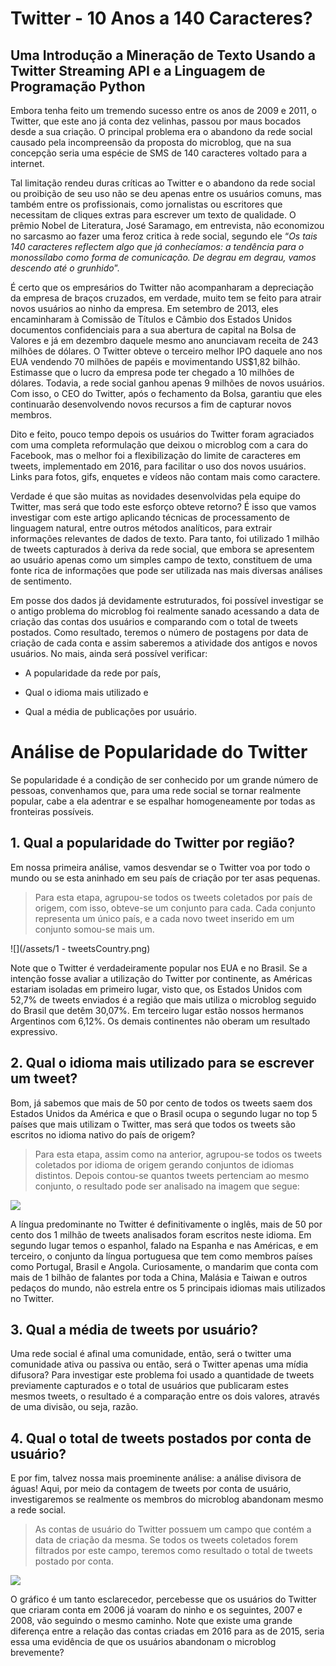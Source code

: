 # Twitter - 10 Anos a 140 Caracteres?

## Uma Introdução a Mineração de Texto Usando a Twitter Streaming API e a Linguagem de Programação Python

Embora tenha feito um tremendo sucesso entre os anos de 2009 e 2011, o Twitter, que este ano já conta dez velinhas, passou por maus bocados desde a sua criação. O principal problema era o abandono da rede social causado pela incompreensão da proposta do microblog, que na sua concepção seria uma espécie de SMS de 140 caracteres voltado para a internet.

Tal limitação rendeu duras críticas ao Twitter e o abandono da rede social ou proibição de seu uso não se deu apenas entre os usuários comuns, mas também entre os profissionais, como jornalistas ou escritores que necessitam de cliques extras para escrever um texto de qualidade. O prêmio Nobel de Literatura, José Saramago, em entrevista, não economizou no sarcasmo ao fazer uma feroz critica à rede social, segundo ele “_Os tais 140 caracteres reflectem algo que já conhecíamos: a tendência para o monossílabo como forma de comunicação. De degrau em degrau, vamos descendo até o grunhido_”.

É certo que os empresários do Twitter não acompanharam a depreciação da empresa de braços cruzados, em verdade, muito tem se feito para atrair novos usuários ao ninho da empresa. Em setembro de 2013, eles encaminharam à Comissão de Títulos e Câmbio dos Estados Unidos documentos confidenciais para a sua abertura de capital na Bolsa de Valores e já em dezembro daquele mesmo ano anunciavam receita de 243 milhões de dólares. O Twitter obteve o terceiro melhor IPO daquele ano nos EUA vendendo 70 milhões de papéis e movimentando US$1,82 bilhão. Estimasse que o lucro da empresa pode ter chegado a 10 milhões de dólares. Todavia, a rede social ganhou apenas 9 milhões de novos usuários. Com isso, o CEO do Twitter, após o fechamento da Bolsa, garantiu que eles continuarão desenvolvendo novos recursos a fim de capturar novos membros.

Dito e feito, pouco tempo depois os usuários do Twitter foram agraciados com uma completa reformulação que deixou o microblog com a cara do Facebook, mas o melhor foi a flexibilização do limite de caracteres em tweets, implementado em 2016, para facilitar o uso dos novos usuários. Links para fotos, gifs, enquetes e vídeos não contam mais como caractere.

Verdade é que são muitas as novidades desenvolvidas pela equipe do Twitter, mas será que todo este esforço obteve retorno? É isso que vamos investigar com este artigo aplicando técnicas de processamento de linguagem natural, entre outros métodos analíticos, para extrair informações relevantes de dados de texto. Para tanto, foi utilizado 1 milhão de tweets capturados à deriva da rede social, que embora se apresentem ao usuário apenas como um simples campo de texto, constituem de uma fonte rica de informações que pode ser utilizada nas mais diversas análises de sentimento.

Em posse dos dados já devidamente estruturados, foi possível investigar se o antigo problema do microblog foi realmente sanado acessando a data de criação das contas dos usuários e comparando com o total de tweets postados. Como resultado, teremos o número de postagens por data de criação de cada conta e assim saberemos a atividade dos antigos e novos usuários. No mais, ainda será possível verificar:

* A popularidade da rede por país,

* Qual o idioma mais utilizado e

* Qual a média de publicações por usuário.

# Análise de Popularidade do Twitter

Se popularidade é a condição de ser conhecido por um grande número de pessoas, convenhamos que, para uma rede social se tornar realmente popular, cabe a ela adentrar e se espalhar homogeneamente por todas as fronteiras possíveis.

## 1. Qual a popularidade do Twitter por região?

Em nossa primeira análise, vamos desvendar se o Twitter voa por todo o mundo ou se esta aninhado em seu país de criação por ter asas pequenas.

> Para esta etapa, agrupou-se todos os tweets coletados por país de origem, com isso, obteve-se um conjunto para cada. Cada conjunto representa um único país, e a cada novo tweet inserido em um conjunto somou-se mais um.

![](/assets/1 - tweetsCountry.png)

Note que o Twitter é verdadeiramente popular nos EUA e no Brasil. Se a intenção fosse avaliar a utilização do Twitter por continente, as Américas estariam isoladas em primeiro lugar, visto que, os Estados Unidos com 52,7% de tweets enviados é a região que mais utiliza o microblog seguido do Brasil que detêm 30,07%. Em terceiro lugar estão nossos hermanos Argentinos com 6,12%. Os demais continentes não oberam um resultado expressivo.

## 2. Qual o idioma mais utilizado para se escrever um tweet?

Bom, já sabemos que mais de 50 por cento de todos os tweets saem dos Estados Unidos da América e que o Brasil ocupa o segundo lugar no top 5 países que mais utilizam o Twitter, mas será que todos os tweets são escritos no idioma nativo do país de origem?

> Para esta etapa, assim como na anterior, agrupou-se todos os tweets coletados por idioma de origem gerando conjuntos de idiomas distintos. Depois contou-se quantos tweets pertenciam ao mesmo conjunto, o resultado pode ser analisado na imagem que segue:

![](/assets/_tweetsLang.png)

A língua predominante no Twitter é definitivamente o inglês, mais de 50 por cento dos 1 milhão de tweets analisados foram escritos neste idioma. Em segundo lugar temos o espanhol, falado na Espanha e nas Américas, e em terceiro, o conjunto da língua portuguesa que tem como membros países como Portugal, Brasil e Angola. Curiosamente, o mandarim que conta com mais de 1 bilhão de falantes por toda a China, Malásia e Taiwan e outros pedaços do mundo, não estrela entre os 5 principais idiomas mais utilizados no Twitter.

## 3. Qual a média de tweets por usuário?

Uma rede social é afinal uma comunidade, então, será o twitter uma comunidade ativa ou passiva ou então, será o Twitter apenas uma mídia difusora? Para investigar este problema foi usado a quantidade de tweets previamente capturados e o total de usuários que publicaram estes mesmos tweets, o resultado é a comparação entre os dois valores, através de uma divisão, ou seja, razão.

## 4. Qual o total de tweets postados por conta de usuário?

E por fim, talvez nossa mais proeminente análise: a análise divisora de águas! Aqui, por meio da contagem de tweets por conta de usuário, investigaremos se realmente os membros do microblog abandonam mesmo a rede social.

> As contas de usuário do Twitter possuem um campo que contém a data de criação da mesma. Se todos os tweets coletados forem filtrados por este campo, teremos como resultado o total de tweets postado por conta.

![](/assets/_tweets_conta.png)

O gráfico é um tanto esclarecedor, percebesse que os usuários do Twitter que criaram conta em 2006 já voaram do ninho e os seguintes, 2007 e 2008, vão seguindo o mesmo caminho. Note que existe uma grande diferença entre a relação das contas criadas em 2016 para as de 2015, seria essa uma evidência de que os usuários abandonam o microblog brevemente?

